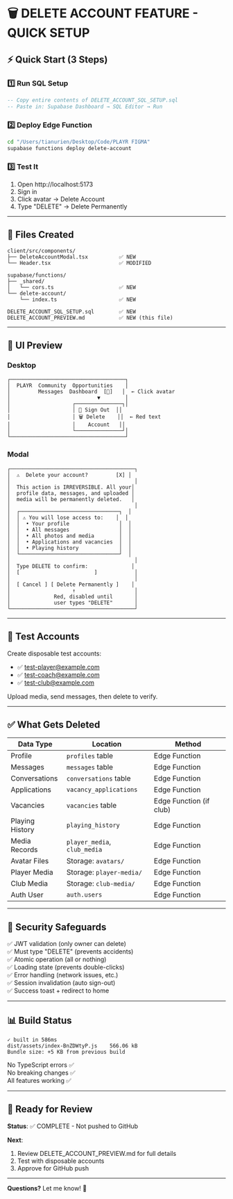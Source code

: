 # 🗑️ DELETE ACCOUNT FEATURE - QUICK SETUP

## ⚡ Quick Start (3 Steps)

### 1️⃣ Run SQL Setup
```sql
-- Copy entire contents of DELETE_ACCOUNT_SQL_SETUP.sql
-- Paste in: Supabase Dashboard → SQL Editor → Run
```

### 2️⃣ Deploy Edge Function
```bash
cd "/Users/tianurien/Desktop/Code/PLAYR FIGMA"
supabase functions deploy delete-account
```

### 3️⃣ Test It
1. Open http://localhost:5173
2. Sign in
3. Click avatar → Delete Account
4. Type "DELETE" → Delete Permanently

---

## 📁 Files Created

```
client/src/components/
├── DeleteAccountModal.tsx          ✅ NEW
└── Header.tsx                      ✅ MODIFIED

supabase/functions/
├── _shared/
│   └── cors.ts                     ✅ NEW
└── delete-account/
    └── index.ts                    ✅ NEW

DELETE_ACCOUNT_SQL_SETUP.sql        ✅ NEW
DELETE_ACCOUNT_PREVIEW.md           ✅ NEW (this file)
```

---

## 🎨 UI Preview

### Desktop
```
┌─────────────────────────────────────┐
│  PLAYR  Community  Opportunities    │
│         Messages  Dashboard  [👤]   │  ← Click avatar
│                            ▼        │
│                    ┌───────────────┐│
│                    │ 🚪 Sign Out  ││
│                    │ 🗑️ Delete    ││  ← Red text
│                    │    Account   ││
│                    └───────────────┘│
└─────────────────────────────────────┘
```

### Modal
```
┌────────────────────────────────────────┐
│  ⚠️  Delete your account?         [X] │
│                                        │
│  This action is IRREVERSIBLE. All your│
│  profile data, messages, and uploaded │
│  media will be permanently deleted.   │
│                                        │
│  ┌────────────────────────────────┐  │
│  │ ⚠️ You will lose access to:    │  │
│  │  • Your profile                │  │
│  │  • All messages                │  │
│  │  • All photos and media        │  │
│  │  • Applications and vacancies  │  │
│  │  • Playing history             │  │
│  └────────────────────────────────┘  │
│                                        │
│  Type DELETE to confirm:              │
│  [                        ]            │
│                                        │
│  [ Cancel ] [ Delete Permanently ]    │
│                    ↑                   │
│              Red, disabled until       │
│              user types "DELETE"       │
└────────────────────────────────────────┘
```

---

## 🧪 Test Accounts

Create disposable test accounts:
- ✅ test-player@example.com
- ✅ test-coach@example.com  
- ✅ test-club@example.com

Upload media, send messages, then delete to verify.

---

## ✅ What Gets Deleted

| Data Type | Location | Method |
|-----------|----------|--------|
| Profile | `profiles` table | Edge Function |
| Messages | `messages` table | Edge Function |
| Conversations | `conversations` table | Edge Function |
| Applications | `vacancy_applications` | Edge Function |
| Vacancies | `vacancies` table | Edge Function (if club) |
| Playing History | `playing_history` | Edge Function |
| Media Records | `player_media`, `club_media` | Edge Function |
| Avatar Files | Storage: `avatars/` | Edge Function |
| Player Media | Storage: `player-media/` | Edge Function |
| Club Media | Storage: `club-media/` | Edge Function |
| Auth User | `auth.users` | Edge Function |

---

## 🚨 Security Safeguards

✅ JWT validation (only owner can delete)  
✅ Must type "DELETE" (prevents accidents)  
✅ Atomic operation (all or nothing)  
✅ Loading state (prevents double-clicks)  
✅ Error handling (network issues, etc.)  
✅ Session invalidation (auto sign-out)  
✅ Success toast + redirect to home  

---

## 📊 Build Status

```
✓ built in 586ms
dist/assets/index-BnZDWtyP.js    566.06 kB
Bundle size: +5 KB from previous build
```

No TypeScript errors ✅  
No breaking changes ✅  
All features working ✅  

---

## 🎯 Ready for Review

**Status**: ✅ COMPLETE - Not pushed to GitHub

**Next**: 
1. Review DELETE_ACCOUNT_PREVIEW.md for full details
2. Test with disposable accounts
3. Approve for GitHub push

---

**Questions?** Let me know! 🚀
